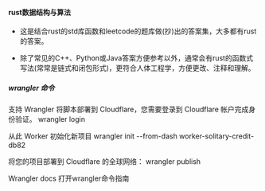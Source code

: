 #### rust数据结构与算法

 - 这是结合rust的std库函数和leetcode的题库做(抄)出的答案集，大多都有rust的答案。

 - 除了常见的C++、Python或Java答案方便参考以外，通常会有rust的函数式写法(常常是链式和闭包形式)，更符合人体工程学，方便更改、注释和理解。



##### wrangler 命令

支持 Wrangler 将脚本部署到 Cloudflare，您需要登录到 Cloudflare 帐户完成身份验证。
wrangler login

从此 Worker 初始化新项目
wrangler init --from-dash worker-solitary-credit-db82


将您的项目部署到 Cloudflare 的全球网络：
wrangler publish

Wrangler docs 打开wrangler命令指南